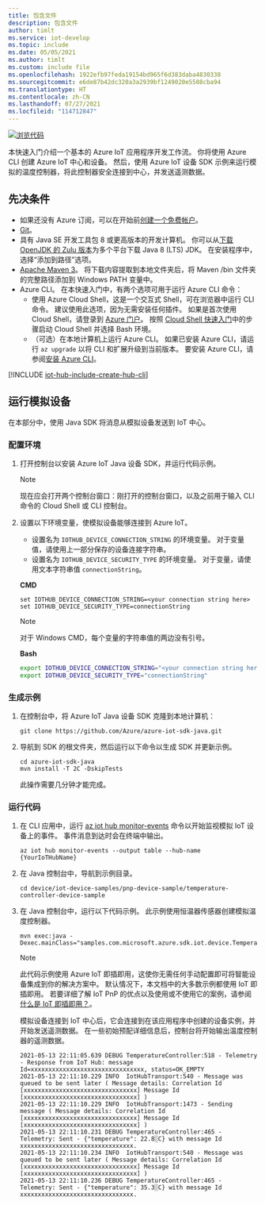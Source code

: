 ```yaml
---
title: 包含文件
description: 包含文件
author: timlt
ms.service: iot-develop
ms.topic: include
ms.date: 05/05/2021
ms.author: timlt
ms.custom: include file
ms.openlocfilehash: 1922efb97feda19154bd965f6d383daba4830338
ms.sourcegitcommit: e6de87b42dc320a3a2939bf1249020e5508cba94
ms.translationtype: HT
ms.contentlocale: zh-CN
ms.lasthandoff: 07/27/2021
ms.locfileid: "114712847"
---
```

[![浏览代码](../articles/iot-develop/media/common/browse-code.svg)](https://github.com/Azure/azure-iot-sdk-java/tree/master/device/iot-device-samples/pnp-device-sample)

本快速入门介绍一个基本的 Azure IoT 应用程序开发工作流。 你将使用 Azure CLI 创建 Azure IoT 中心和设备。 然后，使用 Azure IoT 设备 SDK 示例来运行模拟的温度控制器，将此控制器安全连接到中心，并发送遥测数据。

## <a name="prerequisites"></a>先决条件
- 如果还没有 Azure 订阅，可以在开始前[创建一个免费帐户](https://azure.microsoft.com/free/?WT.mc_id=A261C142F)。
- [Git](https://git-scm.com/downloads)。
- 具有 Java SE 开发工具包 8 或更高版本的开发计算机。 你可以从[下载 OpenJDK 的 Zulu 版本](https://www.azul.com/downloads/zulu-community/)为多个平台下载 Java 8 (LTS) JDK。 在安装程序中，选择“添加到路径”选项。
- [Apache Maven 3](https://maven.apache.org/download.cgi)。 将下载内容提取到本地文件夹后，将 Maven /bin 文件夹的完整路径添加到 Windows PATH 变量中。
- Azure CLI。 在本快速入门中，有两个选项可用于运行 Azure CLI 命令：
    - 使用 Azure Cloud Shell，这是一个交互式 Shell，可在浏览器中运行 CLI 命令。 建议使用此选项，因为无需安装任何插件。 如果是首次使用 Cloud Shell，请登录到 [Azure 门户](https://portal.azure.com)。 按照 [Cloud Shell 快速入门](../articles/cloud-shell/quickstart.md)中的步骤启动 Cloud Shell 并选择 Bash 环境。
    - （可选）在本地计算机上运行 Azure CLI。 如果已安装 Azure CLI，请运行 `az upgrade` 以将 CLI 和扩展升级到当前版本。 要安装 Azure CLI，请参阅[安装 Azure CLI]( /cli/azure/install-azure-cli)。

[!INCLUDE [iot-hub-include-create-hub-cli](iot-hub-include-create-hub-cli.md)]

## <a name="run-a-simulated-device"></a>运行模拟设备
在本部分中，使用 Java SDK 将消息从模拟设备发送到 IoT 中心。

### <a name="configure-your-environment"></a>配置环境
1. 打开控制台以安装 Azure IoT Java 设备 SDK，并运行代码示例。
    > [!NOTE]
    > 现在应会打开两个控制台窗口：刚打开的控制台窗口，以及之前用于输入 CLI 命令的 Cloud Shell 或 CLI 控制台。
1. 设置以下环境变量，使模拟设备能够连接到 Azure IoT。
    * 设置名为 `IOTHUB_DEVICE_CONNECTION_STRING` 的环境变量。 对于变量值，请使用上一部分保存的设备连接字符串。
    * 设置名为 `IOTHUB_DEVICE_SECURITY_TYPE` 的环境变量。 对于变量，请使用文本字符串值 `connectionString`。

    **CMD**

    ```console
    set IOTHUB_DEVICE_CONNECTION_STRING=<your connection string here>
    set IOTHUB_DEVICE_SECURITY_TYPE=connectionString
    ```
    > [!NOTE]
    > 对于 Windows CMD，每个变量的字符串值的两边没有引号。

    **Bash**

    ```bash
    export IOTHUB_DEVICE_CONNECTION_STRING="<your connection string here>"
    export IOTHUB_DEVICE_SECURITY_TYPE="connectionString"
    ```

### <a name="build-the-sample"></a>生成示例
1. 在控制台中，将 Azure IoT Java 设备 SDK 克隆到本地计算机：
    ```console
    git clone https://github.com/Azure/azure-iot-sdk-java.git
    ```
1. 导航到 SDK 的根文件夹，然后运行以下命令以生成 SDK 并更新示例。
    ```console
    cd azure-iot-sdk-java
    mvn install -T 2C -DskipTests
    ```
    此操作需要几分钟才能完成。

### <a name="run-the-code"></a>运行代码
1. 在 CLI 应用中，运行 [az iot hub monitor-events](/cli/azure/iot/hub#az_iot_hub_monitor_events) 命令以开始监视模拟 IoT 设备上的事件。  事件消息到达时会在终端中输出。

    ```azurecli-interactive
    az iot hub monitor-events --output table --hub-name {YourIoTHubName}
    ```
1. 在 Java 控制台中，导航到示例目录。
    ```console
    cd device/iot-device-samples/pnp-device-sample/temperature-controller-device-sample
    ```
1. 在 Java 控制台中，运行以下代码示例。 此示例使用恒温器传感器创建模拟温度控制器。
    ```console
    mvn exec:java -Dexec.mainClass="samples.com.microsoft.azure.sdk.iot.device.TemperatureController"
    ```
    > [!NOTE]
    > 此代码示例使用 Azure IoT 即插即用，这使你无需任何手动配置即可将智能设备集成到你的解决方案中。  默认情况下，本文档中的大多数示例都使用 IoT 即插即用。 若要详细了解 IoT PnP 的优点以及使用或不使用它的案例，请参阅[什么是 IoT 即插即用？](../articles/iot-develop/overview-iot-plug-and-play.md)。

    模拟设备连接到 IoT 中心后，它会连接到在该应用程序中创建的设备实例，并开始发送遥测数据。 在一些初始预配详细信息后，控制台将开始输出温度控制器的遥测数据。
    
    ```output
    2021-05-13 22:11:05.639 DEBUG TemperatureController:518 - Telemetry - Response from IoT Hub: message Id=xxxxxxxxxxxxxxxxxxxxxxxxxxxxxxxx, status=OK_EMPTY
    2021-05-13 22:11:10.229 INFO  IotHubTransport:540 - Message was queued to be sent later ( Message details: Correlation Id [xxxxxxxxxxxxxxxxxxxxxxxxxxxxxxxx] Message Id [xxxxxxxxxxxxxxxxxxxxxxxxxxxxxxxx] )
    2021-05-13 22:11:10.229 INFO  IotHubTransport:1473 - Sending message ( Message details: Correlation Id [xxxxxxxxxxxxxxxxxxxxxxxxxxxxxxxx] Message Id [xxxxxxxxxxxxxxxxxxxxxxxxxxxxxxxx] )
    2021-05-13 22:11:10.231 DEBUG TemperatureController:465 - Telemetry: Sent - {"temperature": 22.8░C} with message Id xxxxxxxxxxxxxxxxxxxxxxxxxxxxxxxx.
    2021-05-13 22:11:10.234 INFO  IotHubTransport:540 - Message was queued to be sent later ( Message details: Correlation Id [xxxxxxxxxxxxxxxxxxxxxxxxxxxxxxxx] Message Id [xxxxxxxxxxxxxxxxxxxxxxxxxxxxxxxx] )
    2021-05-13 22:11:10.236 DEBUG TemperatureController:465 - Telemetry: Sent - {"temperature": 35.3░C} with message Id xxxxxxxxxxxxxxxxxxxxxxxxxxxxxxxx.
    ```
